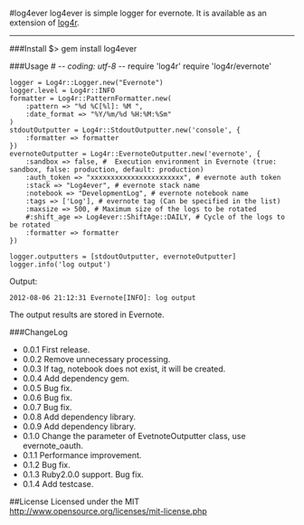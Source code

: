 #log4ever
log4ever is simple logger for evernote. It is available as an extension of [log4r](http://log4r.rubyforge.org/).
***
###Install
    $> gem install log4ever

###Usage
    # -*- coding: utf-8 -*-
    require 'log4r'
    require 'log4r/evernote'

    logger = Log4r::Logger.new("Evernote")
    logger.level = Log4r::INFO
    formatter = Log4r::PatternFormatter.new(
        :pattern => "%d %C[%l]: %M ",
        :date_format => "%Y/%m/%d %H:%M:%Sm"
    )
    stdoutOutputter = Log4r::StdoutOutputter.new('console', {
        :formatter => formatter
    })
    evernoteOutputter = Log4r::EvernoteOutputter.new('evernote', {
        :sandbox => false, #  Execution environment in Evernote (true: sandbox, false: production, default: production)
        :auth_token => "xxxxxxxxxxxxxxxxxxxxxxx", # evernote auth token
        :stack => "Log4ever", # evernote stack name
        :notebook => "DevelopmentLog", # evernote notebook name
        :tags => ['Log'], # evernote tag (Can be specified in the list)
        :maxsize => 500, # Maximum size of the logs to be rotated
        #:shift_age => Log4ever::ShiftAge::DAILY, # Cycle of the logs to be rotated
        :formatter => formatter
    })

    logger.outputters = [stdoutOutputter, evernoteOutputter]
    logger.info('log output')
Output:

    2012-08-06 21:12:31 Evernote[INFO]: log output

The output results are stored in Evernote.

###ChangeLog
* 0.0.1
First release.
* 0.0.2
Remove unnecessary processing.
* 0.0.3
If tag, notebook does not exist, it will be created.
* 0.0.4
Add dependency gem.
* 0.0.5
Bug fix.
* 0.0.6
Bug fix.
* 0.0.7
Bug fix.
* 0.0.8
Add dependency library.
* 0.0.9
Add dependency library.
* 0.1.0
Change the parameter of EvetnoteOutputter class, use evernote_oauth.
* 0.1.1
Performance improvement.
* 0.1.2
Bug fix.
* 0.1.3
Ruby2.0.0 support. Bug fix.
* 0.1.4
Add testcase.

##License
Licensed under the MIT
http://www.opensource.org/licenses/mit-license.php